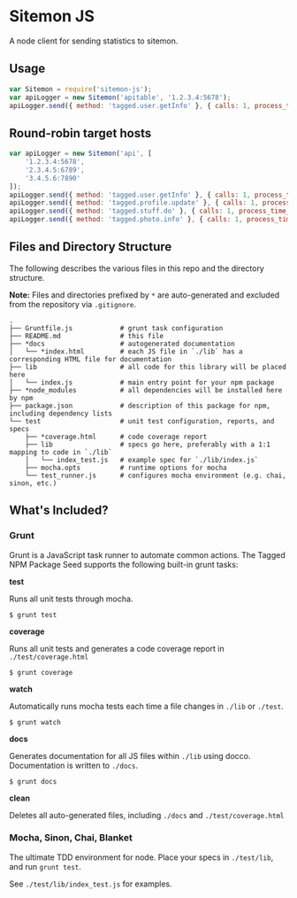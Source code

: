 Sitemon JS
==========

A node client for sending statistics to sitemon.

## Usage

```javascript
var Sitemon = require('sitemon-js');
var apiLogger = new Sitemon('apitable', '1.2.3.4:5678');
apiLogger.send({ method: 'tagged.user.getInfo' }, { calls: 1, process_time_ms: 20 });      // sends message to sitemon over UDP
```

## Round-robin target hosts

```javascript
var apiLogger = new Sitemon('api', [
    '1.2.3.4:5678',
    '2.3.4.5:6789',
    '3.4.5.6:7890'
]);
apiLogger.send({ method: 'tagged.user.getInfo' }, { calls: 1, process_time_ms: 20 });      // sends to 1.2.3.4:5678
apiLogger.send({ method: 'tagged.profile.update' }, { calls: 1, process_time_ms: 20 });    // sends to 2.3.4.5:6789
apiLogger.send({ method: 'tagged.stuff.do' }, { calls: 1, process_time_ms: 20 });          // sends to 3.4.5.6:7890
apiLogger.send({ method: 'tagged.photo.info' }, { calls: 1, process_time_ms: 20 });        // sends to 1.2.3.4:5678
```

## Files and Directory Structure

The following describes the various files in this repo and the directory structure.

**Note:** Files and directories prefixed by `*` are auto-generated and excluded from the
repository via `.gitignore`.

    .
    ├── Gruntfile.js            # grunt task configuration
    ├── README.md               # this file
    ├── *docs                   # autogenerated documentation
    │   └── *index.html         # each JS file in `./lib` has a corresponding HTML file for documentation
    ├── lib                     # all code for this library will be placed here
    │   └── index.js            # main entry point for your npm package
    ├── *node_modules           # all dependencies will be installed here by npm
    ├── package.json            # description of this package for npm, including dependency lists
    └── test                    # unit test configuration, reports, and specs
        ├── *coverage.html      # code coverage report
        ├── lib                 # specs go here, preferably with a 1:1 mapping to code in `./lib`
        │   └── index_test.js   # example spec for `./lib/index.js`
        ├── mocha.opts          # runtime options for mocha
        └── test_runner.js      # configures mocha environment (e.g. chai, sinon, etc.)

## What's Included?

### Grunt

Grunt is a JavaScript task runner to automate common actions. The Tagged NPM Package Seed
supports the following built-in grunt tasks:

**test**

Runs all unit tests through mocha.

    $ grunt test

**coverage**

Runs all unit tests and generates a code coverage report in `./test/coverage.html`

    $ grunt coverage

**watch**

Automatically runs mocha tests each time a file changes in `./lib` or `./test`.

    $ grunt watch

**docs**

Generates documentation for all JS files within `./lib` using docco. Documentation is
written to `./docs`.

    $ grunt docs

**clean**

Deletes all auto-generated files, including `./docs` and `./test/coverage.html`

### Mocha, Sinon, Chai, Blanket

The ultimate TDD environment for node. Place your specs in `./test/lib`, and run `grunt test`.

See `./test/lib/index_test.js` for examples.
